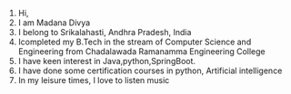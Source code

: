 1. Hi,
2. I am Madana Divya
3. I belong to Srikalahasti, Andhra Pradesh, India
4. Icompleted my  B.Tech in the stream of Computer Science and Engineering from Chadalawada Ramanamma Engineering College
5. I have keen interest in Java,python,SpringBoot.
6. I have done some certification courses in python, Artificial intelligence
7. In my leisure times, I love to listen music

<!---
divyamadana28/divyamadana28 is a ✨ special ✨ repository because its `README.md` (this file) appears on your GitHub profile.
You can click the Preview link to take a look at your changes.
--->
